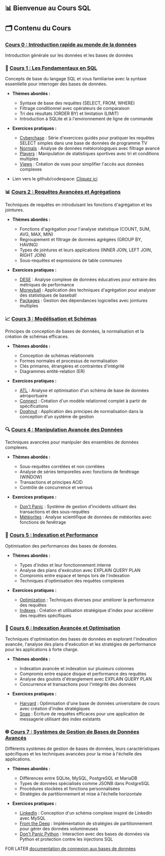 ## 📊 Bienvenue au Cours SQL

## 🗂️ Contenu du Cours

### [Cours 0 : Introduction rapide au monde de la données](cours0/index.md)
Introduction générale sur les données et les bases de données

### 📖 [Cours 1 : Les Fondamentaux en SQL](cours1/index.md)
Concepts de base du langage SQL et vous familiarise avec la syntaxe essentielle pour interroger des bases de données. 

- **Thèmes abordés :**
  - Syntaxe de base des requêtes (SELECT, FROM, WHERE)
  - Filtrage conditionnel avec opérateurs de comparaison
  - Tri des résultats (ORDER BY) et limitation (LIMIT)
  - Introduction à SQLite et à l'environnement de ligne de commande

- **Exercices pratiques :**
  - [Cyberchase](cours1/cyberchase/instructions.md) : Série d'exercices guidés pour pratiquer les requêtes SELECT simples dans une base de données de programme TV
  - [Normals](cours1/normals/instructions.md) : Analyse de données météorologiques avec filtrage avancé
  - [Players](cours1/players/instructions.md) : Manipulation de statistiques sportives avec tri et conditions multiples
  - [Views](cours1/views/instructions.md) : Création de vues pour simplifier l'accès aux données complexes
- Lien vers le github/codespace: [Cliquez ici](https://github.com/KnuxV/sql_cours1#)

### 📊 [Cours 2 : Requêtes Avancées et Agrégations](cours2/index.md)
Techniques de requêtes en introduisant les fonctions d'agrégation et les jointures. 

- **Thèmes abordés :**
  - Fonctions d'agrégation pour l'analyse statistique (COUNT, SUM, AVG, MAX, MIN)
  - Regroupement et filtrage de données agrégées (GROUP BY, HAVING)
  - Types de jointures et leurs applications (INNER JOIN, LEFT JOIN, RIGHT JOIN)
  - Sous-requêtes et expressions de table communes

- **Exercices pratiques :**
  - [DESE](cours2/dese/instructions.md) : Analyse complexe de données éducatives pour extraire des métriques de performance
  - [Moneyball](cours2/moneyball/instructions.md) : Application des techniques d'agrégation pour analyser des statistiques de baseball
  - [Packages](cours2/packages/instructions.md) : Gestion des dépendances logicielles avec jointures multiples

### 📈 [Cours 3 : Modélisation et Schémas](cours3/index.md)
Principes de conception de bases de données, la normalisation et la création de schémas efficaces. 

- **Thèmes abordés :**
  - Conception de schémas relationnels
  - Formes normales et processus de normalisation
  - Clés primaires, étrangères et contraintes d'intégrité
  - Diagrammes entité-relation (ER)

- **Exercices pratiques :**
  - [ATL](cours3/atl/instructions.md) : Analyse et optimisation d'un schéma de base de données aéroportuaire
  - [Connect](cours3/connect/instructions.md) : Création d'un modèle relationnel complet à partir de spécifications
  - [Doghnut](cours3/doghnut/instructions.md) : Application des principes de normalisation dans la conception d'un système de gestion

### 🔍 [Cours 4 : Manipulation Avancée des Données](cours4/index.md)
Techniques avancées pour manipuler des ensembles de données complexes.

- **Thèmes abordés :**
  - Sous-requêtes corrélées et non corrélées
  - Analyse de séries temporelles avec fonctions de fenêtrage (WINDOW)
  - Transactions et principes ACID
  - Contrôle de concurrence et verrous

- **Exercices pratiques :**
  - [Don't Panic](cours4/dont-panic/instructions.md) : Système de gestion d'incidents utilisant des transactions et des sous-requêtes
  - [Météorites](cours4/meteorites/instructions.md) : Analyse scientifique de données de météorites avec fonctions de fenêtrage

### 💾 [Cours 5 : Indexation et Performance](cours5/index.md)
Optimisation des performances des bases de données. 
- **Thèmes abordés :**
  - Types d'index et leur fonctionnement interne
  - Analyse des plans d'exécution avec EXPLAIN QUERY PLAN
  - Compromis entre espace et temps lors de l'indexation
  - Techniques d'optimisation des requêtes complexes

- **Exercices pratiques :**
  - [Optimization](cours5/optimization/instructions.md) : Techniques diverses pour améliorer la performance des requêtes
  - [Indexes](cours5/indexes/instructions.md) : Création et utilisation stratégique d'index pour accélérer des requêtes spécifiques

### 🔐 [Cours 6 : Indexation Avancée et Optimisation](cours6/index.md)
Techniques d'optimisation des bases de données en explorant l'indexation avancée, l'analyse des plans d'exécution et les stratégies de performance pour les applications à forte charge.

- **Thèmes abordés :**
  - Indexation avancée et indexation sur plusieurs colonnes
  - Compromis entre espace disque et performance des requêtes
  - Analyse des goulots d'étranglement avec EXPLAIN QUERY PLAN
  - Concurrence et transactions pour l'intégrité des données

- **Exercices pratiques :**
  - [Harvard](cours6/harvard/instructions.md) : Optimisation d'une base de données universitaire de cours avec création d'index stratégiques
  - [Snap](cours6/snap/instructions.md) : Écriture de requêtes efficaces pour une application de messagerie utilisant des index existants

### 🌐 [Cours 7 : Systèmes de Gestion de Bases de Données Avancés](cours7/index.md)
Différents systèmes de gestion de bases de données, leurs caractéristiques spécifiques et les techniques avancées pour la mise à l'échelle des applications.

- **Thèmes abordés :**
  - Différences entre SQLite, MySQL, PostgreSQL et MariaDB
  - Types de données spécialisés comme JSONB dans PostgreSQL
  - Procédures stockées et fonctions personnalisées
  - Stratégies de partitionnement et mise à l'échelle horizontale

- **Exercices pratiques :**
  - [LinkedIn](cours7/linkedin/instructions.md) : Conception d'un schéma complexe inspiré de LinkedIn avec MySQL
  - [From the Deep](cours7/deep/instructions.md) : Implémentation de stratégies de partitionnement pour gérer des données volumineuses
  - [Don't Panic Python](cours7/dont-panic-python/instructions.md) : Interaction avec des bases de données via Python et protection contre les injections SQL



FOR LATER [documentation de connexion aux bases de données](https://documentation.unistra.fr/DNUM/Pedagogie/MAI_VIE/co/connexionApplicationBdD.html) 